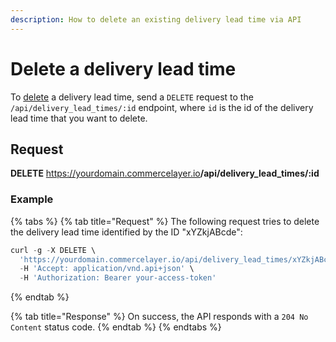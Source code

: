 ```yaml
---
description: How to delete an existing delivery lead time via API
---
```


# Delete a delivery lead time

To <a href="https://docs.commercelayer.io/developers/deleting-resources" target="_blank">delete</a> a delivery lead time, send a `DELETE` request to the `/api/delivery_lead_times/:id` endpoint, where `id` is the id of the delivery lead time that you want to delete.

## Request

**DELETE** https://yourdomain.commercelayer.io<b>/api/delivery_lead_times/:id</b>

### Example

{% tabs %}
{% tab title="Request" %}
The following request tries to delete the delivery lead time identified by the ID "xYZkjABcde":

```javascript
curl -g -X DELETE \
  'https://yourdomain.commercelayer.io/api/delivery_lead_times/xYZkjABcde' \
  -H 'Accept: application/vnd.api+json' \
  -H 'Authorization: Bearer your-access-token'
```
{% endtab %}

{% tab title="Response" %}
On success, the API responds with a `204 No Content` status code.
{% endtab %}
{% endtabs %}


